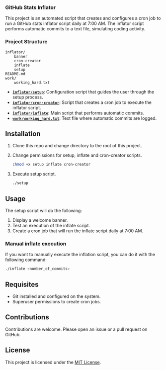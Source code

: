 
### GitHub Stats Inflator

This project is an automated script that creates and configures a cron job to run a GitHub stats inflator script daily at 7:00 AM. The inflator script performs automatic commits to a text file, simulating coding activity.

### Project Structure

```
inflator/
    banner
    cron-creator
    inflate
    setup
README.md
work/
    working_hard.txt
```

- **[`inflator/setup`](./inflator/setup)**: Configuration script that guides the user through the setup process.
- **[`inflator/cron-creator`]("./inflator/cron-creator")**: Script that creates a cron job to execute the inflator script.
- **[`inflator/inflate`](./inflator/inflate)**: Main script that performs automatic commits.
- **[`work/working_hard.txt`](./work/working_hard.txt)**: Text file where automatic commits are logged.

## Installation

1. Clone this repo and change directory to the root of this project.

2. Change permissions for setup, inflate and cron-creator scripts.
   ```sh
   chmod +x setup inflate cron-creator
   ```
2. Execute setup script.
   ```sh
   ./setup
   ```

## Usage

The setup script will do the following:
1. Display a welcome banner.
2. Test an execution of the inflate script.
3. Create a cron job that will run the inflate script daily at 7:00 AM.

### Manual inflate execution

If you want to manually execute the inflation script, you can do it with the following command:
```sh
./inflate <number_of_commits>
```

## Requisites

- Git installed and configured on the system.
- Superuser permissions to create cron jobs.

## Contributions

Contributions are welcome. Please open an issue or a pull request on GitHub.

## License

This project is licensed under the [MIT License](./LICENCE).
